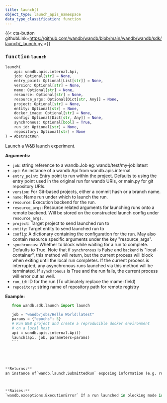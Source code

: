 ```yaml
---
title: launch()
object_type: launch_apis_namespace
data_type_classification: function
---
```


{{< cta-button githubLink=https://github.com/wandb/wandb/blob/main/wandb/wandb/sdk/launch/_launch.py >}}




### <kbd>function</kbd> `launch`

```python
launch(
    api: wandb.apis.internal.Api,
    job: Optional[str] = None,
    entry_point: Optional[List[str]] = None,
    version: Optional[str] = None,
    name: Optional[str] = None,
    resource: Optional[str] = None,
    resource_args: Optional[Dict[str, Any]] = None,
    project: Optional[str] = None,
    entity: Optional[str] = None,
    docker_image: Optional[str] = None,
    config: Optional[Dict[str, Any]] = None,
    synchronous: Optional[bool] = True,
    run_id: Optional[str] = None,
    repository: Optional[str] = None
) → AbstractRun
```

Launch a W&B launch experiment. 



**Arguments:**
 
 - `job`:  string reference to a wandb.Job eg: wandb/test/my-job:latest 
 - `api`:  An instance of a wandb Api from wandb.apis.internal. 
 - `entry_point`:  Entry point to run within the project. Defaults to using the entry point used  in the original run for wandb URIs, or main.py for git repository URIs. 
 - `version`:  For Git-based projects, either a commit hash or a branch name. 
 - `name`:  Name run under which to launch the run. 
 - `resource`:  Execution backend for the run. 
 - `resource_args`:  Resource related arguments for launching runs onto a remote backend.  Will be stored on the constructed launch config under ``resource_args``. 
 - `project`:  Target project to send launched run to 
 - `entity`:  Target entity to send launched run to 
 - `config`:  A dictionary containing the configuration for the run. May also contain resource specific arguments under the key "resource_args". 
 - `synchronous`:  Whether to block while waiting for a run to complete. Defaults to True.  Note that if ``synchronous`` is False and ``backend`` is "local-container", this  method will return, but the current process will block when exiting until  the local run completes. If the current process is interrupted, any  asynchronous runs launched via this method will be terminated. If  ``synchronous`` is True and the run fails, the current process will  error out as well. 
 - `run_id`:  ID for the run (To ultimately replace the :name: field) 
 - `repository`:  string name of repository path for remote registry 



**Example:**
 ```python
    from wandb.sdk.launch import launch

    job = "wandb/jobs/Hello World:latest"
    params = {"epochs": 5}
    # Run W&B project and create a reproducible docker environment
    # on a local host
    api = wandb.apis.internal.Api()
    launch(api, job, parameters=params)
    ``` 





**Returns:**
 an instance of`wandb.launch.SubmittedRun` exposing information (e.g. run ID) about the launched run. 



**Raises:**
 `wandb.exceptions.ExecutionError` If a run launched in blocking mode is unsuccessful. 
